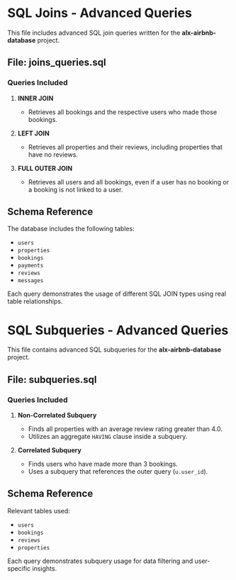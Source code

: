 # SQL Joins - Advanced Queries

This file includes advanced SQL join queries written for the **alx-airbnb-database** project.

## File: joins_queries.sql

### Queries Included

1. **INNER JOIN**
   - Retrieves all bookings and the respective users who made those bookings.

2. **LEFT JOIN**
   - Retrieves all properties and their reviews, including properties that have no reviews.

3. **FULL OUTER JOIN**
   - Retrieves all users and all bookings, even if a user has no booking or a booking is not linked to a user.

## Schema Reference

The database includes the following tables:
- `users`
- `properties`
- `bookings`
- `payments`
- `reviews`
- `messages`

Each query demonstrates the usage of different SQL JOIN types using real table relationships.


# SQL Subqueries - Advanced Queries

This file contains advanced SQL subqueries for the **alx-airbnb-database** project.

## File: subqueries.sql

### Queries Included

1. **Non-Correlated Subquery**
   - Finds all properties with an average review rating greater than 4.0.
   - Utilizes an aggregate `HAVING` clause inside a subquery.

2. **Correlated Subquery**
   - Finds users who have made more than 3 bookings.
   - Uses a subquery that references the outer query (`u.user_id`).

## Schema Reference

Relevant tables used:
- `users`
- `bookings`
- `reviews`
- `properties`

Each query demonstrates subquery usage for data filtering and user-specific insights.

